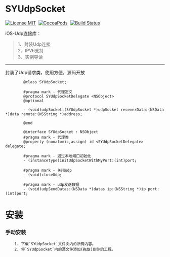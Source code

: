 # SYUdpSocket

[![License MIT](https://img.shields.io/badge/license-MIT-green.svg?style=flat)](https://raw.githubusercontent.com/ibireme/YYKit/master/LICENSE)&nbsp;
[![CocoaPods](http://img.shields.io/cocoapods/p/YYKit.svg?style=flat)](http://cocoadocs.org/docsets/YYKit)&nbsp;
[![Build Status](https://travis-ci.org/ibireme/YYKit.svg?branch=master)](https://travis-ci.org/ibireme/YYKit)

iOS-Udp连接库：<br>

>1、封装Udp连接<br>
>2、IPV6支持<br>
>3、实例导读<br>

</p>

---

封装了Udp请求类，使用方便，源码开放

            @class SYUdpSocket;

            #pragma mark - 代理定义
            @protocol SYUdpSocketDelegate <NSObject>
            @optional

            - (void)udpSocket:(SYUdpSocket *)udpSocket receverData:(NSData *)data remote:(NSString *)address;

            @end

            @interface SYUdpSocket : NSObject
            #pragma mark - 代理类
            @property (nonatomic,assign) id <SYUdpSocketDelegate> delegate;

            #pragma mark - 通过本地端口初始化
            - (instancetype)initUdpSocketWithMyPort:(int)port;

            #pragma mark - 关闭udp
            - (void)closeUdp;

            #pragma mark - udp发送数据
            - (void)udpSendDatas:(NSData *)datas ip:(NSString *)ip port:(int)port;
    
# 安装

### 手动安装

        1. 下载`SYUdpSocket`文件夹内的所有内容。
        2. 将`SYUdpSocket`内的源文件添加(拖放)到你的工程。
